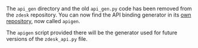 The `api_gen` directory and the old `api_gen.py` code has been removed from the
`zdesk` repository. You can now find the API binding generator in its [own
repository](https://github.com/fprimex/apigen), now called `apigen`.

The `apigen` script provided there will be the generator used for future
versions of the `zdesk_api.py` file.
